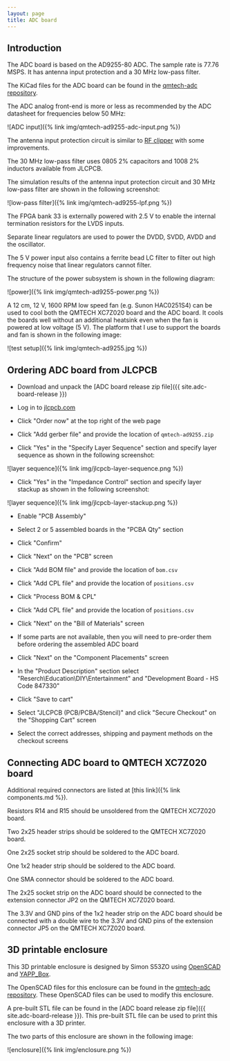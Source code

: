```yaml
---
layout: page
title: ADC board
---
```


Introduction
-----

The ADC board is based on the AD9255-80 ADC. The sample rate is 77.76 MSPS. It has antenna input protection and a 30 MHz low-pass filter.

The KiCad files for the ADC board can be found in the [qmtech-adc repository](https://github.com/pavel-demin/qmtech-adc).

The ADC analog front-end is more or less as recommended by the ADC datasheet for frequencies below 50 MHz:

![ADC input]({% link img/qmtech-ad9255-adc-input.png %})

The antenna input protection circuit is similar to [RF clipper](https://www.w0qe.com/Projects/rf_clipper_2016.html) with some improvements.

The 30 MHz low-pass filter uses 0805 2% capacitors and 1008 2% inductors available from JLCPCB.

The simulation results of the antenna input protection circuit and 30 MHz low-pass filter are shown in the following screenshot:

![low-pass filter]({% link img/qmtech-ad9255-lpf.png %})

The FPGA bank 33 is externally powered with 2.5 V to enable the internal termination resistors for the LVDS inputs.

Separate linear regulators are used to power the DVDD, SVDD, AVDD and the oscillator.

The 5 V power input also contains a ferrite bead LC filter to filter out high frequency noise that linear regulators cannot filter.

The structure of the power subsystem is shown in the following diagram:

![power]({% link img/qmtech-ad9255-power.png %})

A 12 cm, 12 V, 1600 RPM low speed fan (e.g. Sunon HAC0251S4) can be used to cool both the QMTECH XC7Z020 board and the ADC board. It cools the boards well without an additional heatsink even when the fan is powered at low voltage (5 V). The platform that I use to support the boards and fan is shown in the following image:

![test setup]({% link img/qmtech-ad9255.jpg %})

Ordering ADC board from JLCPCB
-----

- Download and unpack the [ADC board release zip file]({{ site.adc-board-release }})

- Log in to [jlcpcb.com](https://jlcpcb.com)

- Click "Order now" at the top right of the web page

- Click "Add gerber file" and provide the location of `qmtech-ad9255.zip`

- Click "Yes" in the "Specify Layer Sequence" section and specify layer sequence as shown in the following screenshot:

![layer sequence]({% link img/jlcpcb-layer-sequence.png %})

- Click "Yes" in the "Impedance Control" section and specify layer stackup as shown in the following screenshot:

![layer sequence]({% link img/jlcpcb-layer-stackup.png %})

- Enable "PCB Assembly"

- Select 2 or 5 assembled boards in the "PCBA Qty" section

- Click "Confirm"

- Click "Next" on the "PCB" screen

- Click "Add BOM file" and provide the location of `bom.csv`

- Click "Add CPL file" and provide the location of `positions.csv`

- Click "Process BOM & CPL"

- Click "Add CPL file" and provide the location of `positions.csv`

- Click "Next" on the "Bill of Materials" screen

- If some parts are not available, then you will need to pre-order them before ordering the assembled ADC board

- Click "Next" on the "Component Placements" screen

- In the "Product Description" section select "Reserch\Education\DIY\Entertainment" and "Development Board - HS Code 847330"

- Click "Save to cart"

- Select "JLCPCB (PCB/PCBA/Stencil)" and click "Secure Checkout" on the "Shopping Cart" screen

- Select the correct addresses, shipping and payment methods on the checkout screens

Connecting ADC board to QMTECH XC7Z020 board
-----

Additional required connectors are listed at [this link]({% link components.md %}).

Resistors R14 and R15 should be unsoldered from the QMTECH XC7Z020 board.

Two 2x25 header strips should be soldered to the QMTECH XC7Z020 board.

One 2x25 socket strip should be soldered to the ADC board.

One 1x2 header strip should be soldered to the ADC board.

One SMA connector should be soldered to the ADC board.

The 2x25 socket strip on the ADC board should be connected to the extension connector JP2 on the QMTECH XC7Z020 board.

The 3.3V and GND pins of the 1x2 header strip on the ADC board should be connected with a double wire to the 3.3V and GND pins of the extension connector JP5 on the QMTECH XC7Z020 board.

3D printable enclosure
-----

This 3D printable enclosure is designed by Simon S53ZO using [OpenSCAD](https://openscad.org) and [YAPP_Box](https://github.com/mrWheel/YAPP_Box).

The OpenSCAD files for this enclosure can be found in the [qmtech-adc repository](https://github.com/pavel-demin/qmtech-adc/tree/main/enclosures). These OpenSCAD files can be used to modify this enclosure.

A pre-built STL file can be found in the [ADC board release zip file]({{ site.adc-board-release }}). This pre-built STL file can be used to print this enclosure with a 3D printer.

The two parts of this enclosure are shown in the following image:

![enclosure]({% link img/enclosure.png %})
